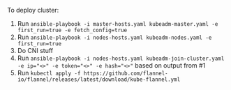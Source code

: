 To deploy cluster:
1. Run `ansible-playbook -i master-hosts.yaml kubeadm-master.yaml -e first_run=true -e fetch_config=true`
2. Run `ansible-playbook -i nodes-hosts.yaml kubeadm-nodes.yaml -e first_run=true`
3. Do CNI stuff
4. Run `ansible-playbook -i nodes-hosts.yaml kubeadm-join-cluster.yaml -e ip="<>" -e token="<>" -e hash="<>"` based on output from #1
5. Run `kubectl apply -f https://github.com/flannel-io/flannel/releases/latest/download/kube-flannel.yml`
